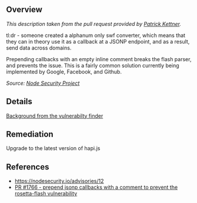 ## Overview

_This description taken from the pull request provided by [Patrick Kettner](https://github.com/patrickkettner)._

tl:dr - someone created a alphanum only swf converter, which means that they can in theory use it as a callback at a JSONP endpoint, and as a result, send data across domains.

Prepending callbacks with an empty inline comment breaks the flash parser, and prevents the issue. This is a fairly common solution currently being implemented by Google, Facebook, and Github.

_Source: [Node Security Project](https://nodesecurity.io/advisories/12)_

## Details
[Background from the vulnerabilty finder](http://miki.it/blog/2014/7/8/abusing-jsonp-with-rosetta-flash/)

## Remediation
Upgrade to the latest version of hapi.js

## References
- https://nodesecurity.io/advisories/12
- [PR #1766 - prepend jsonp callbacks with a comment to prevent the rosetta-flash vulnerability](https://github.com/spumko/hapi/pull/1766)
